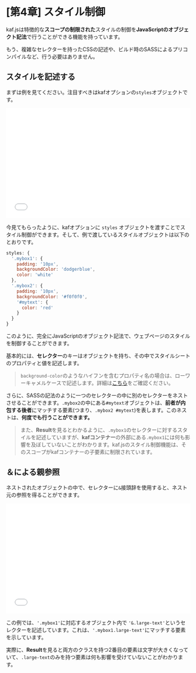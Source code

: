 # [第4章] スタイル制御

kaf.jsは特徴的な**スコープの制限された**スタイルの制御を**JavaScriptのオブジェクト記法**で行うことができる機能を持っています。

もう、複雑なセレクターを持ったCSSの記述や、ビルド時のSASSによるプリコンパイルなど、行う必要はありません。

## スタイルを記述する

まずは例を見てください。注目すべきはkafオプションの`styles`オブジェクトです。

<iframe width="100%" height="300" src="//jsfiddle.net/mtsgi/nedg1ukv/7/embedded/js,html,result/" allowfullscreen="allowfullscreen" allowpaymentrequest frameborder="0"></iframe>

今見てもらったように、kafオプションに `styles` オブジェクトを渡すことでスタイル制御ができます。そして、例で渡しているスタイルオブジェクトは以下のとおりです。

```js
styles: {
  '.mybox1': {
    padding: '10px',
    backgroundColor: 'dodgerblue',
    color: 'white'
  },
  '.mybox2': {
    padding: '10px',
    backgroundColor: '#f0f0f0',
    '#mytext': {
      color: 'red'
    }
  }
}
```

このように、完全にJavaScriptのオブジェクト記法で、ウェブページのスタイルを制御することができます。

基本的には、**セレクター**のキーはオブジェクトを持ち、その中でスタイルシートのプロパティと値を記述します。

> `background-color`のようなハイフンを含むプロパティ名の場合は、ローワーキャメルケースで記述します。詳細は[こちら](https://developer.mozilla.org/ja/docs/Web/CSS/CSS_Properties_Reference)をご確認ください。

さらに、SASSの記法のように一つのセレクターの中に別のセレクターをネストさせることができます。`.mybox2`の中にある`#mytext`オブジェクトは、**前者が内包する後者**にマッチする要素(つまり、`.mybox2 #mytext`)を表します。このネストは、**何度でも行うことができます。**

> また、**Result**を見るとわかるように、`.mybox1`のセレクターに対するスタイルを記述していますが、**kafコンテナー**の外部にある`.mybox1`には何も影響を及ぼしていないことがわかります。kaf.jsのスタイル制御機能は、そのスコープがkafコンテナーの子要素に制限されています。

## ＆による親参照

ネストされたオブジェクトの中で、セレクターに`&`接頭辞を使用すると、ネスト元の参照を得ることができます。

<iframe width="100%" height="300" src="//jsfiddle.net/mtsgi/rsa1vnek/6/embedded/js,html,result/" allowfullscreen="allowfullscreen" allowpaymentrequest frameborder="0"></iframe>

この例では、`'.mybox1'`に対応するオブジェクト内で `'&.large-text'`というセレクターを記述しています。これは、`'.mybox1.large-text'`にマッチする要素を示しています。

実際に、**Result**を見ると両方のクラスを持つ2番目の要素は文字が大きくなっていて、`.large-text`のみを持つ要素は何も影響を受けていないことがわかります。

